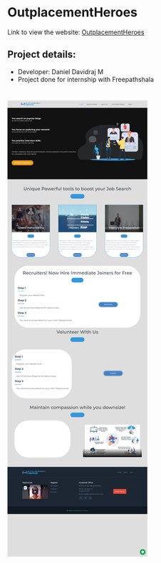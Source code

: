 # OutplacementHeroes
Link to view the website:
[OutplacementHeroes](https://danieldavidraj.github.io/OutplacementHeroes/)
## Project details:
* Developer: Daniel Davidraj M
* Project done for internship with Freepathshala
#
![OutplacementHeroes](/images/OutplacementHeroes.png)

